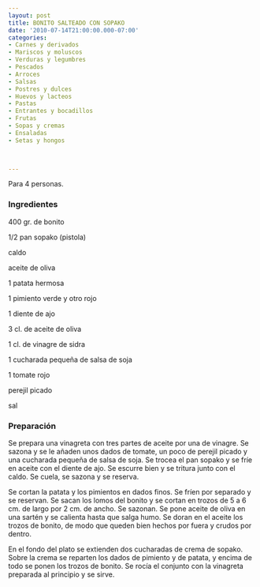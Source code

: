 ```yaml
---
layout: post
title: BONITO SALTEADO CON SOPAKO
date: '2010-07-14T21:00:00.000-07:00'
categories:
- Carnes y derivados
- Mariscos y moluscos
- Verduras y legumbres
- Pescados
- Arroces
- Salsas
- Postres y dulces
- Huevos y lacteos
- Pastas
- Entrantes y bocadillos
- Frutas
- Sopas y cremas
- Ensaladas
- Setas y hongos
 


---
```


Para 4 personas.

<h3>Ingredientes</h3>

400 gr. de bonito

1/2 pan sopako (pistola)

caldo

aceite de oliva

1 patata hermosa

1 pimiento verde y otro rojo

1 diente de ajo

3 cl. de aceite de oliva

1 cl. de vinagre de sidra

1 cucharada pequeña de salsa de soja

1 tomate rojo

perejil picado

sal

<h3>Preparación</h3>

Se prepara una vinagreta con tres partes de aceite por una de vinagre. Se sazona y se le añaden unos dados de tomate, un poco de perejil picado y una cucharada pequeña de salsa de soja. Se trocea el pan sopako y se fríe en aceite con el diente de ajo. Se escurre bien y se tritura junto con el caldo. Se cuela, se sazona y se reserva.

Se cortan la patata y los pimientos en dados finos. Se fríen por separado y se reservan. Se sacan los lomos del bonito y se cortan en trozos de 5 a 6 cm. de largo por 2 cm. de ancho. Se sazonan. Se pone aceite de oliva en una sartén y se calienta hasta que salga humo. Se doran en el aceite los trozos de bonito, de modo que queden bien hechos por fuera y crudos por dentro.

En el fondo del plato se extienden dos cucharadas de crema de sopako. Sobre la crema se reparten los dados de pimiento y de patata, y encima de todo se ponen los trozos de bonito. Se rocía el conjunto con la vinagreta preparada al principio y se sirve.

